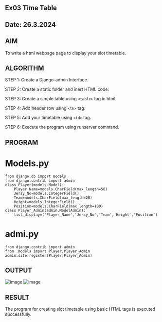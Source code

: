 ## Ex03 Time Table
## Date: 26.3.2024

## AIM
 To write a html webpage page to display your slot timetable.
## ALGORITHM
STEP 1: Create a Django-admin Interface.
 
 STEP 2: Create a static folder and inert HTML code.
 
 STEP 3: Create a simple table using ```<table>``` tag in html.
 
 STEP 4: Add header row using ```<th>``` tag.
 
 STEP 5: Add your timetable using ```<td>``` tag.
 
 STEP 6: Execute the program using runserver command.
## PROGRAM
# Models.py
~~~
from django.db import models
from django.contrib import admin
class Player(models.Model):
    Player_Name=models.CharField(max_length=50)
    Jersy_No=models.IntegerField()
    Team=models.CharField(max_length=20)
    Height=models.IntegerField()
    Position=models.CharField(max_length=100)
class Player_Admin(admin.ModelAdmin):
    list_display=('Player_Name','Jersy_No','Team','Height','Position')
~~~
# admi.py
~~~
from django.contrib import admin
from .models import Player,Player_Admin
admin.site.register(Player,Player_Admin)
~~~
## OUTPUT
![image](https://github.com/niranjanadevi-s/slot/assets/141748873/e6306a0e-4656-42fd-94d9-c0040de2d658)
![image](https://github.com/niranjanadevi-s/slot/assets/141748873/6e092d5e-9fc5-4cfe-a684-565288db84ec)
## RESULT
The program for creating slot timetable using basic HTML tags is executed successfully.
